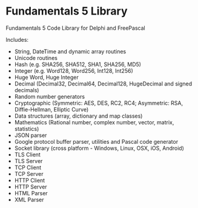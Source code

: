 # Fundamentals 5 Library

Fundamentals 5 Code Library for Delphi and FreePascal

Includes:

* String, DateTime and dynamic array routines
* Unicode routines
* Hash (e.g. SHA256, SHA512, SHA1, SHA256, MD5)
* Integer (e.g. Word128, Word256, Int128, Int256)
* Huge Word, Huge Integer
* Decimal (Decimal32, Decimal64, Decimal128, HugeDecimal and signed decimals)
* Random number generators
* Cryptographic (Symmetric: AES, DES, RC2, RC4; Asymmetric: RSA, Diffie-Hellman, Elliptic Curve)
* Data structures (array, dictionary and map classes)
* Mathematics (Rational number, complex number, vector, matrix, statistics)
* JSON parser
* Google protocol buffer parser, utilities and Pascal code generator
* Socket library (cross platform - Windows, Linux, OSX, iOS, Android)
* TLS Client
* TLS Server
* TCP Client
* TCP Server
* HTTP Client
* HTTP Server
* HTML Parser
* XML Parser
